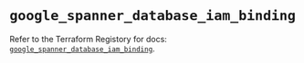 # `google_spanner_database_iam_binding`

Refer to the Terraform Registory for docs: [`google_spanner_database_iam_binding`](https://registry.terraform.io/providers/hashicorp/google-beta/5.29.0/docs/resources/google_spanner_database_iam_binding).
